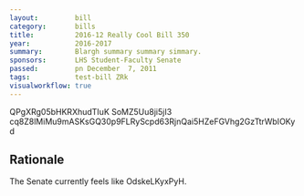 ```yaml
---
layout:         bill
category:       bills
title:          2016-12 Really Cool Bill 350
year:           2016-2017
summary:        Blargh summary summary simmary.
sponsors:       LHS Student-Faculty Senate
passed:         pn December  7, 2011
tags:           test-bill ZRk
visualworkflow: true
---
```



QPgXRg05bHKRXhudTIuK SoMZ5Uu8ji5jI3 cq8Z8lMiMu9mASKsGQ30p9FLRyScpd63RjnQai5HZeFGVhg2GzTtrWbIOKyd 




Rationale
---------
The Senate currently feels like OdskeLKyxPyH.
